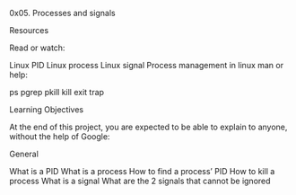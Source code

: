 0x05. Processes and signals


Resources

Read or watch:

Linux PID
Linux process
Linux signal
Process management in linux
man or help:

ps
pgrep
pkill
kill
exit
trap

Learning Objectives

At the end of this project, you are expected to be able to explain to anyone, without the help of Google:

General

What is a PID
What is a process
How to find a process’ PID
How to kill a process
What is a signal
What are the 2 signals that cannot be ignored
